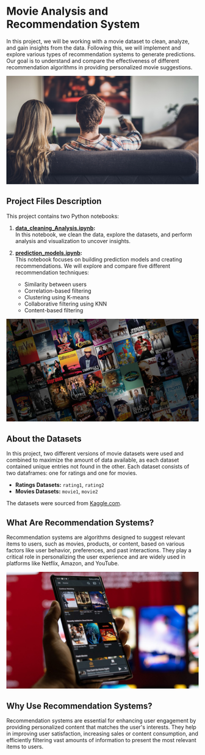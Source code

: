 # Movie Analysis and Recommendation System

In this project, we will be working with a movie dataset to clean, analyze, and gain insights from the data. Following this, we will implement and explore various types of recommendation systems to generate predictions. Our goal is to understand and compare the effectiveness of different recommendation algorithms in providing personalized movie suggestions.

<img src="img/whatching.jpg"/> 

## Project Files Description

This project contains two Python notebooks:

1. **[data_cleaning_Analysis.ipynb](data_cleaning_Analysis.ipynb):**  
   In this notebook, we clean the data, explore the datasets, and perform analysis and visualization to uncover insights.

2. **[prediction_models.ipynb](prediction_models.ipynb):**  
   This notebook focuses on building prediction models and creating recommendations. We will explore and compare five different recommendation techniques:
   * Similarity between users
   * Correlation-based filtering
   * Clustering using K-means
   * Collaborative filtering using KNN
   * Content-based filtering

<img src="img/top.jpg"/> 

## About the Datasets

In this project, two different versions of movie datasets were used and combined to maximize the amount of data available, as each dataset contained unique entries not found in the other. Each dataset consists of two dataframes: one for ratings and one for movies.

* **Ratings Datasets:** `rating1`, `rating2`
* **Movies Datasets:** `movie1`, `movie2`

The datasets were sourced from [Kaggle.com](https://www.kaggle.com/).

## What Are Recommendation Systems?

Recommendation systems are algorithms designed to suggest relevant items to users, such as movies, products, or content, based on various factors like user behavior, preferences, and past interactions. They play a critical role in personalizing the user experience and are widely used in platforms like Netflix, Amazon, and YouTube.

<img src="img/phone.jpg"/>

## Why Use Recommendation Systems?

Recommendation systems are essential for enhancing user engagement by providing personalized content that matches the user's interests. They help in improving user satisfaction, increasing sales or content consumption, and efficiently filtering vast amounts of information to present the most relevant items to users.
